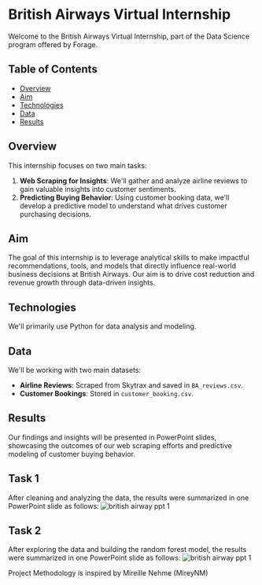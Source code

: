 # British Airways Virtual Internship

Welcome to the British Airways Virtual Internship, part of the Data Science program offered by Forage.

## Table of Contents

- [Overview](#overview)
- [Aim](#aim)
- [Technologies](#technologies)
- [Data](#data)
- [Results](#results)

## Overview

This internship focuses on two main tasks:

1. **Web Scraping for Insights**: We'll gather and analyze airline reviews to gain valuable insights into customer sentiments.
2. **Predicting Buying Behavior**: Using customer booking data, we'll develop a predictive model to understand what drives customer purchasing decisions.

## Aim

The goal of this internship is to leverage analytical skills to make impactful recommendations, tools, and models that directly influence real-world business decisions at British Airways. Our aim is to drive cost reduction and revenue growth through data-driven insights.

## Technologies

We'll primarily use Python for data analysis and modeling.

## Data

We'll be working with two main datasets:
- **Airline Reviews**: Scraped from Skytrax and saved in `BA_reviews.csv`.
- **Customer Bookings**: Stored in `customer_booking.csv`.

## Results

Our findings and insights will be presented in PowerPoint slides, showcasing the outcomes of our web scraping efforts and predictive modeling of customer buying behavior.

## Task 1
After cleaning and analyzing the data, the results were summarized in one PowerPoint slide as follows:
![british airway ppt 1](https://github.com/SakinaJaffri/British_Airway_Virtual_Internship/assets/146900226/85f2f0d7-e207-4942-a776-b7edaf23ca4e)

## Task 2
After exploring the data and building the random forest model, the results were summarized in one PowerPoint slide as follows:
![british airway ppt 1](https://github.com/SakinaJaffri/British_Airway_Virtual_Internship/assets/146900226/590ef174-552f-49dc-987c-54a60242284f)

Project Methodology is inspired by Mireille Nehme (MireyNM)
